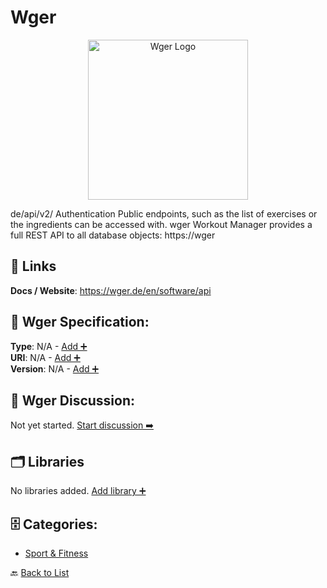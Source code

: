 # Wger
<p align="center">
    <img width="256" src="https://raw.githubusercontent.com/apis-list/apis-list/main/apis/wger/logo_256x256.png" alt="Wger Logo"/>
</p>
de/api/v2/ Authentication Public endpoints, such as the list of exercises or the ingredients can be accessed with. wger Workout Manager provides a full REST API to all database objects: https://wger

##  🔗 Links
**Docs / Website**: https://wger.de/en/software/api

## 🧬 Wger Specification:
**Type**: N/A - [Add ➕](https://github.com/apis-list/apis-list/edit/main/apis.yaml#L21888)  
**URI**: N/A - [Add ➕](https://github.com/apis-list/apis-list/edit/main/apis.yaml#L21888)  
**Version**: N/A - [Add ➕](https://github.com/apis-list/apis-list/edit/main/apis.yaml#L21888)

## 💬 Wger Discussion:
Not yet started. [Start discussion ➡️](https://github.com/apis-list/apis-list/discussions/new)

## 🗂️ Libraries

No libraries added. [Add library ➕](https://github.com/apis-list/apis-list/edit/main/apis.yaml#L21888)    


## 🗄️ Categories:
- [Sport & Fitness](https://github.com/apis-list/apis-list#sport--fitness-)

🔙  [Back to List](https://github.com/apis-list/apis-list)
